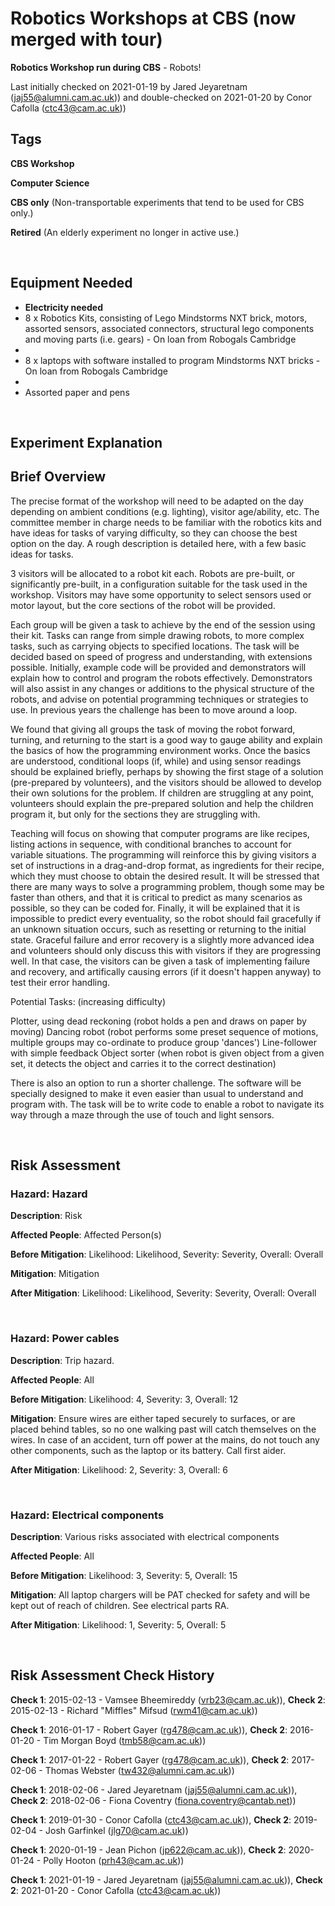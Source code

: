 # Robotics Workshops at CBS (now merged with tour)

**Robotics Workshop run during CBS** - Robots!

Last initially checked on 2021-01-19 by Jared Jeyaretnam (jaj55@alumni.cam.ac.uk)) and double-checked on 2021-01-20 by Conor Cafolla (ctc43@cam.ac.uk))

## Tags
<!--- Start Tags (DO NOT REMOVE THIS COMMENT) --->

**CBS Workshop**

**Computer Science**

**CBS only** (Non-transportable experiments that tend to be used for CBS only.)

**Retired** (An elderly experiment no longer in active use.)
<!--- End Tags (DO NOT REMOVE THIS COMMENT) --->

<br/>

## Equipment Needed 
- **Electricity needed**
- 8 x Robotics Kits, consisting of Lego Mindstorms NXT brick, motors, assorted sensors, associated connectors, structural lego components and moving parts (i.e. gears) - On loan from Robogals Cambridge
- 
- 8 x laptops with software installed to program Mindstorms NXT bricks - On loan from Robogals Cambridge
- 
- Assorted paper and pens

<br/>

## Experiment Explanation 

Brief Overview
--------------


 The precise format of the workshop will need to be adapted on the day depending on ambient conditions (e.g. lighting), visitor age/ability, etc. The committee member in charge needs to be familiar with the robotics kits and have ideas for tasks of varying difficulty, so they can choose the best option on the day. A rough description is detailed here, with a few basic ideas for tasks.

3 visitors will be allocated to a robot kit each. Robots are pre-built, or significantly pre-built, in a configuration suitable for the task used in the workshop. Visitors may have some opportunity to select sensors used or motor layout, but the core sections of the robot will be provided.

Each group will be given a task to achieve by the end of the session using their kit. Tasks can range from simple drawing robots, to more complex tasks, such as carrying objects to specified locations. The task will be decided based on speed of progress and understanding, with extensions possible. Initially, example code will be provided and demonstrators will explain how to control and program the robots effectively. Demonstrators will also assist in any changes or additions to the physical structure of the robots, and advise on potential programming techniques or strategies to use. In previous years the challenge has been to move around a loop.

We found that giving all groups the task of moving the robot forward, turning, and returning to the start is a good way to gauge ability and explain the basics of how the programming environment works. Once the basics are understood, conditional loops (if, while) and using sensor readings should be explained briefly, perhaps by showing the first stage of a solution (pre-prepared by volunteers), and the visitors should be allowed to develop their own solutions for the problem. If children are struggling at any point, volunteers should explain the pre-prepared solution and help the children program it, but only for the sections they are struggling with.

Teaching will focus on showing that computer programs are like recipes, listing actions in sequence, with conditional branches to account for variable situations. The programming will reinforce this by giving visitors a set of instructions in a drag-and-drop format, as ingredients for their recipe, which they must choose to obtain the desired result. It will be stressed that there are many ways to solve a programming problem, though some may be faster than others, and that it is critical to predict as many scenarios as possible, so they can be coded for. Finally, it will be explained that it is impossible to predict every eventuality, so the robot should fail gracefully if an unknown situation occurs, such as resetting or returning to the initial state. Graceful failure and error recovery is a slightly more advanced idea and volunteers should only discuss this with visitors if they are progressing well. In that case, the visitors can be given a task of implementing failure and recovery, and artifically causing errors (if it doesn't happen anyway) to test their error handling.

Potential Tasks: (increasing difficulty)

Plotter, using dead reckoning (robot holds a pen and draws on paper by moving)
Dancing robot (robot performs some preset sequence of motions, multiple groups may co-ordinate to produce group 'dances')
Line-follower with simple feedback
Object sorter (when robot is given object from a given set, it detects the object and carries it to the correct destination)

There is also an option to run a shorter challenge. The software will be specially designed to make it even easier than usual to understand and program with. The task will be to write code to enable a robot to navigate its way through a maze through the use of touch and light sensors.



<br/>

## Risk Assessment

### **Hazard**: Hazard

**Description**: Risk

**Affected People**: Affected Person(s)

**Before Mitigation**: Likelihood: Likelihood, Severity: Severity, Overall: Overall

**Mitigation**: Mitigation

**After Mitigation**: Likelihood: Likelihood, Severity: Severity, Overall: Overall

<br/>

### **Hazard**: Power cables

**Description**: Trip hazard.

**Affected People**: All

**Before Mitigation**: Likelihood: 4, Severity: 3, Overall: 12

**Mitigation**: Ensure wires are either taped securely to surfaces, or are placed behind tables, so no one walking past will catch themselves on the wires. In case of an accident, turn off power at the mains, do not touch any other components, such as the laptop or its battery. Call first aider.

**After Mitigation**: Likelihood: 2, Severity: 3, Overall: 6

<br/>

### **Hazard**: Electrical components

**Description**: Various risks associated with electrical components

**Affected People**: All

**Before Mitigation**: Likelihood: 3, Severity: 5, Overall: 15

**Mitigation**: All laptop chargers will be PAT checked for safety and will be kept out of reach of children. See electrical parts RA.

**After Mitigation**: Likelihood: 1, Severity: 5, Overall: 5

<br/>

## Risk Assessment Check History 

**Check 1**: 2015-02-13 - Vamsee Bheemireddy (vrb23@cam.ac.uk)), **Check 2**: 2015-02-13 - Richard "Miffles" Mifsud (rwm41@cam.ac.uk))

**Check 1**: 2016-01-17 - Robert Gayer (rg478@cam.ac.uk)), **Check 2**: 2016-01-20 - Tim Morgan Boyd (tmb58@cam.ac.uk))

**Check 1**: 2017-01-22 - Robert Gayer (rg478@cam.ac.uk)), **Check 2**: 2017-02-06 - Thomas Webster (tw432@alumni.cam.ac.uk))

**Check 1**: 2018-02-06 - Jared Jeyaretnam (jaj55@alumni.cam.ac.uk)), **Check 2**: 2018-02-06 - Fiona Coventry (fiona.coventry@cantab.net))

**Check 1**: 2019-01-30 - Conor Cafolla (ctc43@cam.ac.uk)), **Check 2**: 2019-02-04 - Josh Garfinkel (jlg70@cam.ac.uk))

**Check 1**: 2020-01-19 - Jean Pichon (jp622@cam.ac.uk)), **Check 2**: 2020-01-24 - Polly Hooton (prh43@cam.ac.uk))

**Check 1**: 2021-01-19 - Jared Jeyaretnam (jaj55@alumni.cam.ac.uk)), **Check 2**: 2021-01-20 - Conor Cafolla (ctc43@cam.ac.uk))